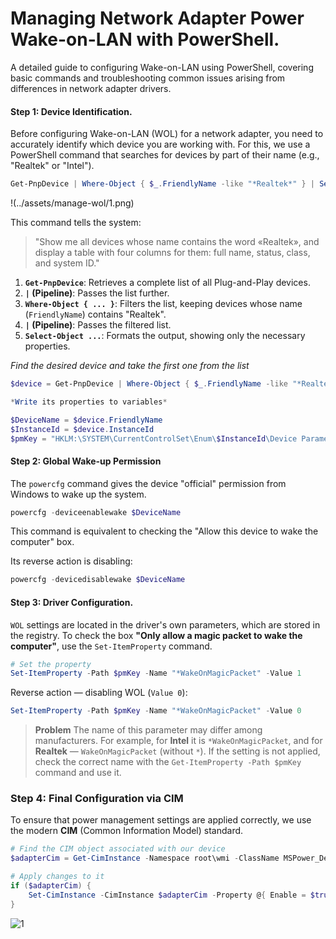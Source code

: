 # Managing Network Adapter Power Wake-on-LAN with PowerShell.

A detailed guide to configuring Wake-on-LAN using PowerShell, covering basic commands and troubleshooting common issues arising from differences in network adapter drivers.

#### Step 1: Device Identification.

Before configuring Wake-on-LAN (WOL) for a network adapter, you need to accurately identify which device you are working with. For this, we use a PowerShell command that searches for devices by part of their name (e.g., "Realtek" or "Intel").

```powershell
Get-PnpDevice | Where-Object { $_.FriendlyName -like "*Realtek*" } | Select-Object FriendlyName, Status, Class, InstanceId
```
!(../assets/manage-wol/1.png)

This command tells the system:
> "Show me all devices whose name contains the word «Realtek», and display a table with four columns for them: full name, status, class, and system ID."

1.  **`Get-PnpDevice`**: Retrieves a complete list of all Plug-and-Play devices.
2.  **`|` (Pipeline)**: Passes the list further.
3.  **`Where-Object { ... }`**: Filters the list, keeping devices whose name (`FriendlyName`) contains "Realtek".
4.  **`|` (Pipeline)**: Passes the filtered list.
5.  **`Select-Object ...`**: Formats the output, showing only the necessary properties.

*Find the desired device and take the first one from the list*

```powershell
$device = Get-PnpDevice | Where-Object { $_.FriendlyName -like "*Realtek*" } | Select-Object -First 1

*Write its properties to variables*

$DeviceName = $device.FriendlyName
$InstanceId = $device.InstanceId
$pmKey = "HKLM:\SYSTEM\CurrentControlSet\Enum\$InstanceId\Device Parameters"
```

#### Step 2: Global Wake-up Permission

The `powercfg` command gives the device "official" permission from Windows to wake up the system.
```powershell
powercfg -deviceenablewake $DeviceName
```
This command is equivalent to checking the "Allow this device to wake the computer" box.

Its reverse action is disabling:
```powershell
powercfg -devicedisablewake $DeviceName
```
#### Step 3: Driver Configuration.
`WOL` settings are located in the driver's own parameters, which are stored in the registry.
To check the box **"Only allow a magic packet to wake the computer"**,
use the `Set-ItemProperty` command.

```powershell
# Set the property
Set-ItemProperty -Path $pmKey -Name "*WakeOnMagicPacket" -Value 1
```
Reverse action — disabling WOL (`Value 0`):
```powershell
Set-ItemProperty -Path $pmKey -Name "*WakeOnMagicPacket" -Value 0
```
> **Problem** The name of this parameter may differ among manufacturers. For example, for **Intel** it is `*WakeOnMagicPacket`, and for **Realtek** — `WakeOnMagicPacket` (without `*`). If the setting is not applied, check the correct name with the `Get-ItemProperty -Path $pmKey` command and use it.

### Step 4: Final Configuration via CIM
To ensure that power management settings are applied correctly, we use the modern **CIM** (Common Information Model) standard.

```powershell
# Find the CIM object associated with our device
$adapterCim = Get-CimInstance -Namespace root\wmi -ClassName MSPower_DeviceEnable | Where-Object { $_.InstanceName -like "*$($instanceId.Split('\')[-1])*" }

# Apply changes to it
if ($adapterCim) {
    Set-CimInstance -CimInstance $adapterCim -Property @{ Enable = $true }
}
```

![1](../assets/manage-wol/1.png)
```